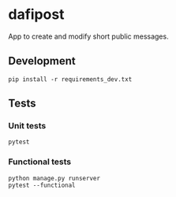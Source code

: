 # dafipost
App to create and modify short public messages.


## Development

```
pip install -r requirements_dev.txt
```

## Tests

### Unit tests
```
pytest
```

### Functional tests

```
python manage.py runserver
pytest --functional
```